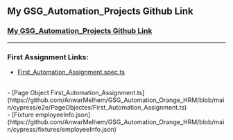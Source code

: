 ## My GSG_Automation_Projects Github Link
###  [My GSG_Automation_Projects Github Link](https://github.com/AnwarMelhem/GSG_Automation_Orange_HRM)
***********************************************************
### First Assignment Links:
- [First_Automation_Assignment.spec.ts](https://github.com/AnwarMelhem/GSG_Automation_Orange_HRM/blob/main/cypress/e2e/OrangeHRM/First_Automation_Assignment.spec.ts)
<br>
- [Page Object First_Automation_Assignment.ts](https://github.com/AnwarMelhem/GSG_Automation_Orange_HRM/blob/main/cypress/e2e/PageObjectes/First_Automation_Assignment.ts)
<br>
- [Fixture employeeInfo.json](https://github.com/AnwarMelhem/GSG_Automation_Orange_HRM/blob/main/cypress/fixtures/employeeInfo.json)

